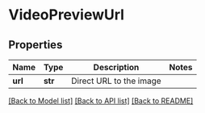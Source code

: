 # VideoPreviewUrl

## Properties
Name | Type | Description | Notes
------------ | ------------- | ------------- | -------------
**url** | **str** | Direct URL to the image | 

[[Back to Model list]](../README.md#documentation-for-models) [[Back to API list]](../README.md#documentation-for-api-endpoints) [[Back to README]](../README.md)

